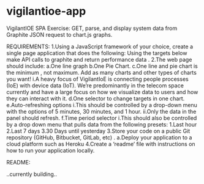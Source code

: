 # vigilantioe-app
VigilantIOE SPA Exercise: GET, parse, and display system data from Graphite JSON request to chart.js graphs.

REQUIREMENTS:
1.Using a JavaScript framework of your choice, create a single page application that does the following: Using the targets below make API calls to graphite and return performance data . 
2.The web page should include: 
	a.One line graph 
	b.One Pie Chart. 
	c.One line and pie chart is the minimum , not maximum. Add as many charts and other types of charts you want! 
		i.A heavy focus of VigilantIoE is connecting people processes (IoE) with device data (IoT). We’re predominantly in the telecom space currently and have a large focus on how we visualize data to users and how they can interact with it. 
	d.One selector to change targets in one chart. 
	e.Auto-refreshing options 
		i.This should be controlled by a drop-down menu with the options of 5 minutes, 30 minutes, and 1 hour. 
		ii.Only the data in the panel should refresh. 
	f.Time period selector 
		i.This should also be controlled by a drop down menu that pulls data from the following presets: 
			1.Last hour 
			2.Last 7 days 
			3.30 Days until yesterday 
3.Store your code on a public Git repository (GitHub, Bitbucket, GitLab, etc) . 
	a.Deploy your application to a cloud platform such as Heroku 
4.Create a ‘readme’ file with instructions on how to run your application locally.

README:

..currently building..
